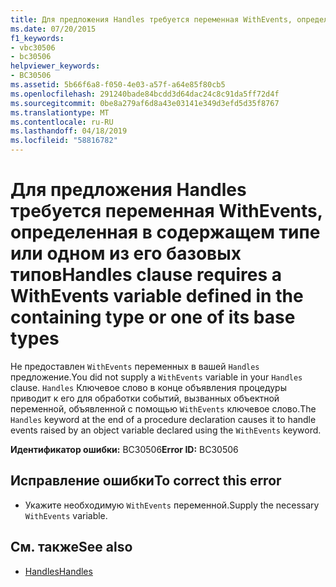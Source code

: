 ```yaml
---
title: Для предложения Handles требуется переменная WithEvents, определенная в содержащем типе или одном из его базовых типов
ms.date: 07/20/2015
f1_keywords:
- vbc30506
- bc30506
helpviewer_keywords:
- BC30506
ms.assetid: 5b66f6a8-f050-4e03-a57f-a64e85f80cb5
ms.openlocfilehash: 291240bade84bcdd3d64dac24c8c91da5ff72d4f
ms.sourcegitcommit: 0be8a279af6d8a43e03141e349d3efd5d35f8767
ms.translationtype: MT
ms.contentlocale: ru-RU
ms.lasthandoff: 04/18/2019
ms.locfileid: "58816782"
---
```

# <a name="handles-clause-requires-a-withevents-variable-defined-in-the-containing-type-or-one-of-its-base-types"></a><span data-ttu-id="823e4-102">Для предложения Handles требуется переменная WithEvents, определенная в содержащем типе или одном из его базовых типов</span><span class="sxs-lookup"><span data-stu-id="823e4-102">Handles clause requires a WithEvents variable defined in the containing type or one of its base types</span></span>
<span data-ttu-id="823e4-103">Не предоставлен `WithEvents` переменных в вашей `Handles` предложение.</span><span class="sxs-lookup"><span data-stu-id="823e4-103">You did not supply a `WithEvents` variable in your `Handles` clause.</span></span> <span data-ttu-id="823e4-104">`Handles` Ключевое слово в конце объявления процедуры приводит к его для обработки событий, вызванных объектной переменной, объявленной с помощью `WithEvents` ключевое слово.</span><span class="sxs-lookup"><span data-stu-id="823e4-104">The `Handles` keyword at the end of a procedure declaration causes it to handle events raised by an object variable declared using the `WithEvents` keyword.</span></span>  
  
 <span data-ttu-id="823e4-105">**Идентификатор ошибки:** BC30506</span><span class="sxs-lookup"><span data-stu-id="823e4-105">**Error ID:** BC30506</span></span>  
  
## <a name="to-correct-this-error"></a><span data-ttu-id="823e4-106">Исправление ошибки</span><span class="sxs-lookup"><span data-stu-id="823e4-106">To correct this error</span></span>  
  
-   <span data-ttu-id="823e4-107">Укажите необходимую `WithEvents` переменной.</span><span class="sxs-lookup"><span data-stu-id="823e4-107">Supply the necessary `WithEvents` variable.</span></span>  
  
## <a name="see-also"></a><span data-ttu-id="823e4-108">См. также</span><span class="sxs-lookup"><span data-stu-id="823e4-108">See also</span></span>

- [<span data-ttu-id="823e4-109">Handles</span><span class="sxs-lookup"><span data-stu-id="823e4-109">Handles</span></span>](../../../visual-basic/language-reference/statements/handles-clause.md)
